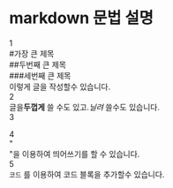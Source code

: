 # markdown 문법 설명

1  
#가장 큰 제목  
##두번째 큰 제목  
###세번째 큰 제목  
이렇게 글을 작성할수 있습니다.  
2  
글을**두껍게** 쓸 수도 있고.*닐려* 쓸수도 있습니다.  
3  
 
4  
"<br>"을 이용하여 띄어쓰기를 할 수 있습니다.  
5  
```코드``` 를 이용하여 코드 블록을 추가할수 있습니다.  





